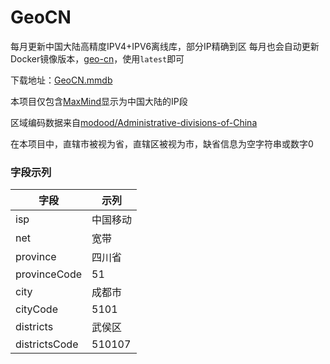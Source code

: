 # GeoCN

每月更新中国大陆高精度IPV4+IPV6离线库，部分IP精确到区
每月也会自动更新Docker镜像版本，[geo-cn](https://hub.docker.com/r/fc6a1b03/geo-cn)，使用`latest`即可

下载地址：[GeoCN.mmdb](https://github.com/ljxi/GeoCN/releases/download/Latest/GeoCN.mmdb)

本项目仅包含[MaxMind](https://www.maxmind.com)显示为中国大陆的IP段

区域编码数据来自[modood/Administrative-divisions-of-China](https://github.com/modood/Administrative-divisions-of-China)

在本项目中，直辖市被视为省，直辖区被视为市，缺省信息为空字符串或数字0

### 字段示列

| 字段 | 示列 |
| --- | --- |
| isp | 中国移动 |
| net | 宽带 |
| province | 四川省 |
| provinceCode | 51 |
| city | 成都市 |
| cityCode | 5101 |
| districts | 武侯区 |
| districtsCode | 510107 |
